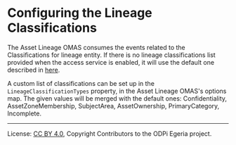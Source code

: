 <!-- SPDX-License-Identifier: CC-BY-4.0 -->
<!-- Copyright Contributors to the ODPi Egeria project. -->

# Configuring the Lineage Classifications

The Asset Lineage OMAS consumes the events related to the Classifications for lineage entity.
If there is no lineage classifications list provided when the access service is enabled, 
it will use the default one described in [here](../../../asset-lineage-api/docs/events/lineage-event.md).

A custom list of classifications can be set up in the
`LineageClassificationTypes` property, in the Asset Lineage OMAS's options map. The given values will be merged
with the default ones: Confidentiality, AssetZoneMembership, SubjectArea, AssetOwnership, PrimaryCategory, Incomplete.

----
License: [CC BY 4.0](https://creativecommons.org/licenses/by/4.0/),
Copyright Contributors to the ODPi Egeria project.